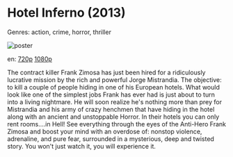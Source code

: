 # Hotel Inferno (2013)

Genres: action, crime, horror, thriller

![poster](http://image.tmdb.org/t/p/w500/k56Z9BUdBwRjewaMrmaeeupv7o2.jpg)

en:
  [720p](magnet:?xt=urn:btih:EDCF455BC2F59523535A336B909F7995D00DFE08&tr=udp://glotorrents.pw:6969/announce&tr=udp://tracker.opentrackr.org:1337/announce&tr=udp://torrent.gresille.org:80/announce&tr=udp://tracker.openbittorrent.com:80&tr=udp://tracker.coppersurfer.tk:6969&tr=udp://tracker.leechers-paradise.org:6969&tr=udp://p4p.arenabg.ch:1337&tr=udp://tracker.internetwarriors.net:1337)
  [1080p](magnet:?xt=urn:btih:82ca2c51412de2dedd2f23ed53c65ccef6fb7f19&dn=Hotel+Inferno+%282013%29+1080p+BrRip+x264+-+YIFY&tr=udp%3A%2F%2Ftracker.openbittorrent.com%3A80%2Fannounce&tr=udp%3A%2F%2Fglotorrents.pw%3A6969%2Fannounce&tr=udp%3A%2F%2Ftracker.openbittorrent.com%3A80%2Fannounce&tr=udp%3A%2F%2Ftracker.opentrackr.org%3A1337%2Fannounce&tr=udp%3A%2F%2Fzer0day.to%3A1337%2Fannounce&tr=udp%3A%2F%2Ftracker.coppersurfer.tk%3A6969%2Fannounce)
  


The contract killer Frank Zimosa has just been hired for a ridiculously lucrative mission by the rich and powerful Jorge Mistrandia. The objective: to kill a couple of people hiding in one of his European hotels. What would look like one of the simplest jobs Frank has ever had is just about to turn into a living nightmare. He will soon realize he's nothing more than prey for Mistrandia and his army of crazy henchmen that have hiding in the hotel along with an ancient and unstoppable Horror. In their hotels you can only rent rooms....in Hell! See everything through the eyes of the Anti-Hero Frank Zimosa and boost your mind with an overdose of: nonstop violence, adrenaline, and pure fear, surrounded in a mysterious, deep and twisted story. You won't just watch it, you will experience it.